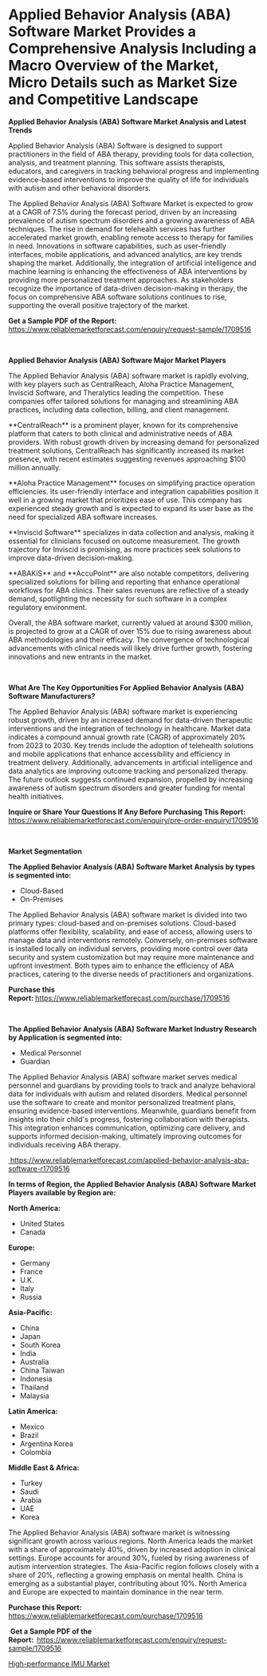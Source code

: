 <p><h1>Applied Behavior Analysis (ABA) Software Market Provides a Comprehensive Analysis Including a Macro Overview of the Market, Micro Details such as Market Size and Competitive Landscape</h1></p><p><strong>Applied Behavior Analysis (ABA) Software Market Analysis and Latest Trends</strong></p>
<p><p>Applied Behavior Analysis (ABA) Software is designed to support practitioners in the field of ABA therapy, providing tools for data collection, analysis, and treatment planning. This software assists therapists, educators, and caregivers in tracking behavioral progress and implementing evidence-based interventions to improve the quality of life for individuals with autism and other behavioral disorders.</p><p>The Applied Behavior Analysis (ABA) Software Market is expected to grow at a CAGR of 7.5% during the forecast period, driven by an increasing prevalence of autism spectrum disorders and a growing awareness of ABA techniques. The rise in demand for telehealth services has further accelerated market growth, enabling remote access to therapy for families in need. Innovations in software capabilities, such as user-friendly interfaces, mobile applications, and advanced analytics, are key trends shaping the market. Additionally, the integration of artificial intelligence and machine learning is enhancing the effectiveness of ABA interventions by providing more personalized treatment approaches. As stakeholders recognize the importance of data-driven decision-making in therapy, the focus on comprehensive ABA software solutions continues to rise, supporting the overall positive trajectory of the market.</p></p>
<p><strong>Get a Sample PDF of the Report:&nbsp;</strong> <a href="https://www.reliablemarketforecast.com/enquiry/request-sample/1709516?utm_campaign=3530&utm_medium=2&utm_source=Github&utm_content=ia&utm_term=27032025&utm_id=applied-behavior-analysis-aba-software">https://www.reliablemarketforecast.com/enquiry/request-sample/1709516</a></p>
<p>&nbsp;</p>
<p><strong>Applied Behavior Analysis (ABA) Software Major Market Players</strong></p>
<p><p>The Applied Behavior Analysis (ABA) software market is rapidly evolving, with key players such as CentralReach, Aloha Practice Management, Inviscid Software, and Theralytics leading the competition. These companies offer tailored solutions for managing and streamlining ABA practices, including data collection, billing, and client management.</p><p>**CentralReach** is a prominent player, known for its comprehensive platform that caters to both clinical and administrative needs of ABA providers. With robust growth driven by increasing demand for personalized treatment solutions, CentralReach has significantly increased its market presence, with recent estimates suggesting revenues approaching $100 million annually.</p><p>**Aloha Practice Management** focuses on simplifying practice operation efficiencies. Its user-friendly interface and integration capabilities position it well in a growing market that prioritizes ease of use. This company has experienced steady growth and is expected to expand its user base as the need for specialized ABA software increases.</p><p>**Inviscid Software** specializes in data collection and analysis, making it essential for clinicians focused on outcome measurement. The growth trajectory for Inviscid is promising, as more practices seek solutions to improve data-driven decision-making. </p><p>**ABAKiS** and **AccuPoint** are also notable competitors, delivering specialized solutions for billing and reporting that enhance operational workflows for ABA clinics. Their sales revenues are reflective of a steady demand, spotlighting the necessity for such software in a complex regulatory environment.</p><p>Overall, the ABA software market, currently valued at around $300 million, is projected to grow at a CAGR of over 15% due to rising awareness about ABA methodologies and their efficacy. The convergence of technological advancements with clinical needs will likely drive further growth, fostering innovations and new entrants in the market.</p></p>
<p>&nbsp;</p>
<p><strong>What Are The Key Opportunities For Applied Behavior Analysis (ABA) Software Manufacturers?</strong></p>
<p><p>The Applied Behavior Analysis (ABA) software market is experiencing robust growth, driven by an increased demand for data-driven therapeutic interventions and the integration of technology in healthcare. Market data indicates a compound annual growth rate (CAGR) of approximately 20% from 2023 to 2030. Key trends include the adoption of telehealth solutions and mobile applications that enhance accessibility and efficiency in treatment delivery. Additionally, advancements in artificial intelligence and data analytics are improving outcome tracking and personalized therapy. The future outlook suggests continued expansion, propelled by increasing awareness of autism spectrum disorders and greater funding for mental health initiatives.</p></p>
<p><strong>Inquire or Share Your Questions If Any Before Purchasing This Report:</strong> <a href="https://www.reliablemarketforecast.com/enquiry/pre-order-enquiry/1709516?utm_campaign=3530&utm_medium=2&utm_source=Github&utm_content=ia&utm_term=27032025&utm_id=applied-behavior-analysis-aba-software">https://www.reliablemarketforecast.com/enquiry/pre-order-enquiry/1709516</a></p>
<p>&nbsp;</p>
<p><strong>Market Segmentation</strong></p>
<p><strong>The Applied Behavior Analysis (ABA) Software Market Analysis by types is segmented into:</strong></p>
<p><ul><li>Cloud-Based</li><li>On-Premises</li></ul></p>
<p><p>The Applied Behavior Analysis (ABA) software market is divided into two primary types: cloud-based and on-premises solutions. Cloud-based platforms offer flexibility, scalability, and ease of access, allowing users to manage data and interventions remotely. Conversely, on-premises software is installed locally on individual servers, providing more control over data security and system customization but may require more maintenance and upfront investment. Both types aim to enhance the efficiency of ABA practices, catering to the diverse needs of practitioners and organizations.</p></p>
<p><strong>Purchase this Report:&nbsp;</strong><a href="https://www.reliablemarketforecast.com/purchase/1709516?utm_campaign=3530&utm_medium=2&utm_source=Github&utm_content=ia&utm_term=27032025&utm_id=applied-behavior-analysis-aba-software">https://www.reliablemarketforecast.com/purchase/1709516</a></p>
<p>&nbsp;</p>
<p><strong>The Applied Behavior Analysis (ABA) Software Market Industry Research by Application is segmented into:</strong></p>
<p><ul><li>Medical Personnel</li><li>Guardian</li></ul></p>
<p><p>The Applied Behavior Analysis (ABA) software market serves medical personnel and guardians by providing tools to track and analyze behavioral data for individuals with autism and related disorders. Medical personnel use the software to create and monitor personalized treatment plans, ensuring evidence-based interventions. Meanwhile, guardians benefit from insights into their child's progress, fostering collaboration with therapists. This integration enhances communication, optimizing care delivery, and supports informed decision-making, ultimately improving outcomes for individuals receiving ABA therapy.</p></p>
<p><a href="https://www.reliablemarketforecast.com/applied-behavior-analysis-aba-software-r1709516?utm_campaign=3530&utm_medium=2&utm_source=Github&utm_content=ia&utm_term=27032025&utm_id=applied-behavior-analysis-aba-software">&nbsp;https://www.reliablemarketforecast.com/applied-behavior-analysis-aba-software-r1709516</a></p>
<p><strong>In terms of Region, the Applied Behavior Analysis (ABA) Software Market Players available by Region are:</strong></p>
<p>
    <p> <strong> North America: </strong>
        <ul>
            <li>United States</li>
            <li>Canada</li>
        </ul>
        </p> 
    <p> <strong> Europe: </strong>
        <ul>
            <li>Germany</li>
            <li>France</li>
            <li>U.K.</li>
            <li>Italy</li>
            <li>Russia</li>
        </ul>
        </p> 
    <p> <strong> Asia-Pacific: </strong>
        <ul>
            <li>China</li>
            <li>Japan</li>
            <li>South Korea</li>
            <li>India</li>
            <li>Australia</li>
            <li>China Taiwan</li>
            <li>Indonesia</li>
            <li>Thailand</li>
            <li>Malaysia</li>
        </ul>
        </p> 
    <p> <strong> Latin America: </strong>
        <ul>
            <li>Mexico</li>
            <li>Brazil</li>
            <li>Argentina Korea</li>
            <li>Colombia</li>
        </ul>
        </p> 
    <p> <strong> Middle East & Africa: </strong>
        <ul>
            <li>Turkey</li>
            <li>Saudi</li>
            <li>Arabia</li>
            <li>UAE</li>
            <li>Korea</li>
        </ul>
    </p>
    </p>
<p><p>The Applied Behavior Analysis (ABA) software market is witnessing significant growth across various regions. North America leads the market with a share of approximately 40%, driven by increased adoption in clinical settings. Europe accounts for around 30%, fueled by rising awareness of autism intervention strategies. The Asia-Pacific region follows closely with a share of 20%, reflecting a growing emphasis on mental health. China is emerging as a substantial player, contributing about 10%. North America and Europe are expected to maintain dominance in the near term.</p></p>
<p><strong>Purchase this Report: </strong><a href="https://www.reliablemarketforecast.com/purchase/1709516?utm_campaign=3530&utm_medium=2&utm_source=Github&utm_content=ia&utm_term=27032025&utm_id=applied-behavior-analysis-aba-software">https://www.reliablemarketforecast.com/purchase/1709516</a></p>
<p>&nbsp;<strong>Get a Sample PDF of the Report:&nbsp;&nbsp;</strong><a href="https://www.reliablemarketforecast.com/enquiry/request-sample/1709516?utm_campaign=3530&utm_medium=2&utm_source=Github&utm_content=ia&utm_term=27032025&utm_id=applied-behavior-analysis-aba-software">https://www.reliablemarketforecast.com/enquiry/request-sample/1709516</a></p>
<p><strong></strong></p>
<p><p><a href="https://github.com/celpabembes/Market-Research-Report-List-1/blob/main/high-performance-imu-market.md?utm_campaign=3530&utm_medium=2&utm_source=Github&utm_content=ia&utm_term=27032025&utm_id=applied-behavior-analysis-aba-software">High-performance IMU Market</a></p></p>